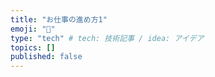 ```yaml
---
title: "お仕事の進め方1"
emoji: "🌟"
type: "tech" # tech: 技術記事 / idea: アイデア
topics: []
published: false
---
```

